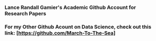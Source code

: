 ### Lance Randall Gamier's Academic Github Account for Research Papers

### For my Other Github Acount on Data Science, check out this link: [https://github.com/March-To-The-Sea]

<!--
**Lance-Gamier/Lance-Gamier** is a ✨ _special_ ✨ repository because its `README.md` (this file) appears on your GitHub profile.

Here are some ideas to get you started:

- 🔭 I’m currently working on ...
- 🌱 I’m currently learning ...
- 👯 I’m looking to collaborate on ...
- 🤔 I’m looking for help with ...
- 💬 Ask me about ...
- 📫 How to reach me: ...
- 😄 Pronouns: ...
- ⚡ Fun fact: ...
-->

